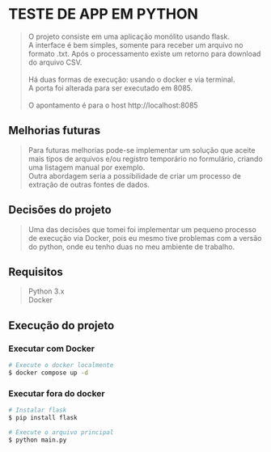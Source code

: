 # TESTE DE APP EM PYTHON
> O projeto consiste em uma aplicação monólito usando flask. <br />
> A interface é bem simples, somente para receber um arquivo no formato .txt.
> Após o processamento existe um retorno para download do arquivo CSV.
<br /><br />
> Há duas formas de execução: usando o docker e via terminal.<br />
> A porta foi alterada para ser executado em 8085.
<br /><br />
> O apontamento é para o host http://localhost:8085

## Melhorias futuras

> Para futuras melhorias pode-se implementar um solução que aceite mais tipos de arquivos e/ou registro temporário no formulário, criando uma listagem manual por exemplo.<br />
> Outra abordagem seria a possibilidade de criar um processo de extração de outras fontes de dados.

## Decisões do projeto

> Uma das decisões que tomei foi implementar um pequeno processo de execução via Docker, pois eu mesmo tive problemas com a versão do python, onde eu tenho duas no meu ambiente de trabalho. 

## Requisitos

> Python 3.x<br />
> Docker

## Execução do projeto

### Executar com Docker

```bash
# Execute o docker localmente 
$ docker compose up -d
```

### Executar fora do docker

```bash
# Instalar flask
$ pip install flask

# Execute o arquivo principal
$ python main.py
```